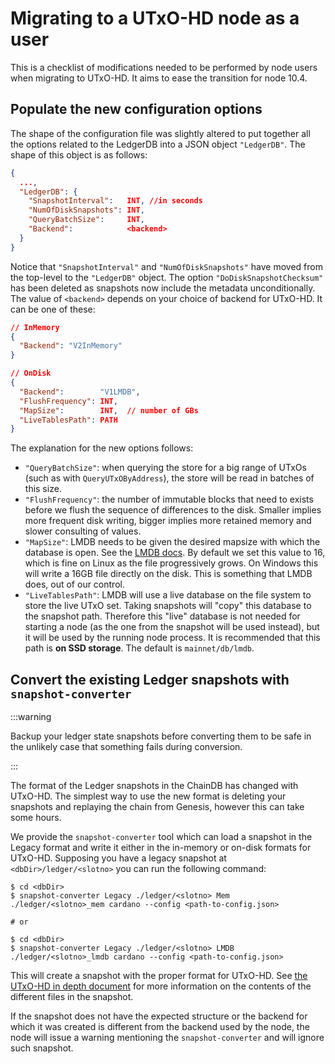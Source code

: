 # Migrating to a UTxO-HD node as a user

This is a checklist of modifications needed to be performed by node users when
migrating to UTxO-HD. It aims to ease the transition for node 10.4.

## Populate the new configuration options

The shape of the configuration file was slightly altered to put together all the
options related to the LedgerDB into a JSON object `"LedgerDB"`. The shape of
this object is as follows:

```json
{
  ...,
  "LedgerDB": {
    "SnapshotInterval":   INT, //in seconds
    "NumOfDiskSnapshots": INT,
    "QueryBatchSize":     INT,
    "Backend":            <backend>
  }
}
```

Notice that `"SnapshotInterval"` and `"NumOfDiskSnapshots"` have moved from the
top-level to the `"LedgerDB"` object. The option `"DoDiskSnapshotChecksum"` has
been deleted as snapshots now include the metadata unconditionally. The value of
`<backend>` depends on your choice of backend for UTxO-HD. It can be one of
these:

```json
// InMemory
{
  "Backend": "V2InMemory"
}

// OnDisk
{
  "Backend":        "V1LMDB",
  "FlushFrequency": INT,
  "MapSize":        INT,  // number of GBs
  "LiveTablesPath": PATH
}
```

The explanation for the new options follows:

- `"QueryBatchSize"`: when querying the store for a big range of UTxOs (such as
  with `QueryUTxOByAddress`), the store will be read in batches of this size.
- `"FlushFrequency"`: the number of immutable blocks that need to exists before
  we flush the sequence of differences to the disk. Smaller implies more
  frequent disk writing, bigger implies more retained memory and slower
  consulting of values.
- `"MapSize"`: LMDB needs to be given the desired mapsize with which the
  database is open. See the [LMDB
  docs](http://www.lmdb.tech/doc/group__mdb.html#gaa2506ec8dab3d969b0e609cd82e619e5).
  By default we set this value to 16, which is fine on Linux as the file
  progressively grows. On Windows this will write a 16GB file directly on the
  disk. This is something that LMDB does, out of our control.
- `"LiveTablesPath"`: LMDB will use a live database on the file system to store
  the live UTxO set. Taking snapshots will "copy" this database to the snapshot
  path. Therefore this "live" database is not needed for starting a node (as the
  one from the snapshot will be used instead), but it will be used by the
  running node process. It is recommended that this path is **on SSD
  storage**. The default is `mainnet/db/lmdb`.

## Convert the existing Ledger snapshots with `snapshot-converter`

:::warning

Backup your ledger state snapshots before converting them to be safe in the
unlikely case that something fails during conversion.

:::

The format of the Ledger snapshots in the ChainDB has changed with UTxO-HD. The
simplest way to use the new format is deleting your snapshots and replaying the
chain from Genesis, however this can take some hours.

We provide the `snapshot-converter` tool which can load a snapshot in the Legacy
format and write it either in the in-memory or on-disk formats for
UTxO-HD. Supposing you have a legacy snapshot at `<dbDir>/ledger/<slotno>` you
can run the following command:

```console
$ cd <dbDir>
$ snapshot-converter Legacy ./ledger/<slotno> Mem ./ledger/<slotno>_mem cardano --config <path-to-config.json>

# or

$ cd <dbDir>
$ snapshot-converter Legacy ./ledger/<slotno> LMDB ./ledger/<slotno>_lmdb cardano --config <path-to-config.json>
```

This will create a snapshot with the proper format for UTxO-HD. See [the UTxO-HD
in depth document](utxo-hd-in-depth.md#storing-snapshots) for more
information on the contents of the different files in the snapshot.

If the snapshot does not have the expected structure or the backend for which it
was created is different from the backend used by the node, the node will issue
a warning mentioning the `snapshot-converter` and will ignore such snapshot.
